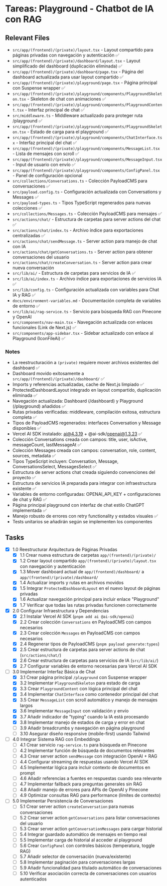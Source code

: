 # Tareas: Playground - Chatbot de IA con RAG

## Relevant Files

- `src/app/(frontend)/(private)/layout.tsx` - Layout compartido para páginas privadas con navegación y autenticación ✅
- `src/app/(frontend)/(private)/dashboard/layout.tsx` - Layout simplificado del dashboard (duplicación eliminada) ✅
- `src/app/(frontend)/(private)/dashboard/page.tsx` - Página del dashboard actualizada para usar layout compartido ✅
- `src/app/(frontend)/(private)/playground/page.tsx` - Página principal con Suspense wrapper ✅
- `src/app/(frontend)/(private)/playground/components/PlaygroundSkeleton.tsx` - Skeleton de chat con animaciones ✅
- `src/app/(frontend)/(private)/playground/components/PlaygroundContent.tsx` - Interfaz principal de chat ✅
- `src/middleware.ts` - Middleware actualizado para proteger ruta /playground ✅
- `src/app/(frontend)/(private)/playground/components/PlaygroundSkeleton.tsx` - Estado de carga para el playground ✅
- `src/app/(frontend)/(private)/playground/components/ChatInterface.tsx` - Interfaz principal del chat ✅
- `src/app/(frontend)/(private)/playground/components/MessageList.tsx` - Lista de mensajes con scroll ✅
- `src/app/(frontend)/(private)/playground/components/MessageInput.tsx` - Input de usuario con envío ✅
- `src/app/(frontend)/(private)/playground/components/ConfigPanel.tsx` - Panel de configuración opcional
- `src/collections/Conversations.ts` - Colección PayloadCMS para conversaciones ✅
- `src/payload.config.ts` - Configuración actualizada con Conversations y Messages ✅
- `src/payload-types.ts` - Tipos TypeScript regenerados para nuevas colecciones ✅
- `src/collections/Messages.ts` - Colección PayloadCMS para mensajes ✅
- `src/actions/chat/` - Estructura de carpetas para server actions del chat ✅
- `src/actions/chat/index.ts` - Archivo índice para exportaciones centralizadas ✅
- `src/actions/chat/sendMessage.ts` - Server action para manejo de chat con IA
- `src/actions/chat/getConversations.ts` - Server action para obtener conversaciones del usuario
- `src/actions/chat/createConversation.ts` - Server action para crear nueva conversación
- `src/lib/ai/` - Estructura de carpetas para servicios de IA ✅
- `src/lib/ai/index.ts` - Archivo índice para exportaciones de servicios IA ✅
- `src/lib/config.ts` - Configuración actualizada con variables para Chat IA y RAG ✅
- `docs/environment-variables.md` - Documentación completa de variables de entorno ✅
- `src/lib/ai/rag-service.ts` - Servicio para búsqueda RAG con Pinecone y OpenAI
- `src/components/nav-main.tsx` - Navegación actualizada con enlaces funcionales (Link de Next.js) ✅
- `src/components/app-sidebar.tsx` - Sidebar actualizado con enlace al Playground (IconFileAi) ✅

### Notes

- La reestructuración a `(private)` requiere mover archivos existentes del dashboard ✅
- Dashboard movido exitosamente a `src/app/(frontend)/(private)/dashboard/` ✅
- Imports y referencias actualizadas, cache de Next.js limpiado ✅
- ProtectedDashboardLayout integrado en layout compartido, duplicación eliminada ✅
- Navegación actualizada: Dashboard (/dashboard) y Playground (/playground) añadidos ✅
- Rutas privadas verificadas: middleware, compilación exitosa, estructura completa ✅
- Tipos de PayloadCMS regenerados: interfaces Conversation y Message disponibles ✅
- Vercel AI SDK instalado: ai@4.3.19 + @ai-sdk/openai@1.3.23 ✅
- Colección Conversations creada con campos: title, user, isActive, messageCount, lastMessageAt ✅
- Colección Messages creada con campos: conversation, role, content, sources, metadata ✅
- Tipos TypeScript incluyen: Conversation, Message, ConversationsSelect, MessagesSelect ✅
- Estructura de server actions chat creada siguiendo convenciones del proyecto ✅
- Estructura de servicios IA preparada para integrar con infraestructura existente ✅
- Variables de entorno configuradas: OPENAI_API_KEY + configuraciones de chat y RAG ✅
- Página principal playground con interfaz de chat estilo ChatGPT implementada ✅
- Manejo robusto de errores con retry functionality y estados visuales ✅
- Tests unitarios se añadirán según se implementen los componentes

## Tasks

- [x] 1.0 Reestructurar Arquitectura de Páginas Privadas
  - [x] 1.1 Crear nueva estructura de carpetas `app/(frontend)/(private)/`
  - [x] 1.2 Crear layout compartido `app/(frontend)/(private)/layout.tsx` con navegación y autenticación
  - [x] 1.3 Mover dashboard actual de `app/(frontend)/dashboard/` a `app/(frontend)/(private)/dashboard/`
  - [x] 1.4 Actualizar imports y rutas en archivos movidos
  - [x] 1.5 Integrar `ProtectedDashboardLayout` en el nuevo layout de páginas privadas
  - [x] 1.6 Actualizar navegación principal para incluir enlace "Playground"
  - [x] 1.7 Verificar que todas las rutas privadas funcionen correctamente

- [x] 2.0 Configurar Infraestructura y Dependencias
  - [x] 2.1 Instalar Vercel AI SDK (`pnpm add ai @ai-sdk/openai`)
  - [x] 2.2 Crear colección `Conversations` en PayloadCMS con campos necesarios
  - [x] 2.3 Crear colección `Messages` en PayloadCMS con campos necesarios
  - [x] 2.4 Regenerar tipos de PayloadCMS (`pnpm payload generate:types`)
  - [x] 2.5 Crear estructura de carpetas para server actions de chat (`src/actions/chat/`)
  - [x] 2.6 Crear estructura de carpetas para servicios de IA (`src/lib/ai/`)
  - [x] 2.7 Configurar variables de entorno necesarias para Vercel AI SDK

- [ ] 3.0 Implementar Interfaz Básica de Chat
  - [x] 3.1 Crear página principal `/playground` con Suspense wrapper
  - [x] 3.2 Implementar `PlaygroundSkeleton` para estado de carga
  - [x] 3.3 Crear `PlaygroundContent` con lógica principal del chat
  - [x] 3.4 Implementar `ChatInterface` como contenedor principal del chat
  - [x] 3.5 Crear `MessageList` con scroll automático y manejo de mensajes largos
  - [x] 3.6 Implementar `MessageInput` con validación y envío
  - [x] 3.7 Añadir indicador de "typing" cuando la IA está procesando
  - [x] 3.8 Implementar manejo de estados de carga y error en chat
  - [ ] 3.9 Añadir breadcrumbs y navegación en página playground
  - [ ] 3.10 Asegurar diseño responsive (mobile-first) usando Tailwind

- [ ] 4.0 Integrar Sistema RAG con Embeddings
  - [ ] 4.1 Crear servicio `rag-service.ts` para búsqueda en Pinecone
  - [ ] 4.2 Implementar función de búsqueda de documentos relevantes
  - [ ] 4.3 Crear server action `sendMessage` con integración OpenAI + RAG
  - [ ] 4.4 Configurar streaming de respuestas usando Vercel AI SDK
  - [ ] 4.5 Implementar lógica para incluir contexto de documentos en prompt
  - [ ] 4.6 Añadir referencias a fuentes en respuestas cuando sea relevante
  - [ ] 4.7 Implementar fallback para preguntas generales sin RAG
  - [ ] 4.8 Añadir manejo de errores para APIs de OpenAI y Pinecone
  - [ ] 4.9 Optimizar consultas RAG para performance (límites de contexto)

- [ ] 5.0 Implementar Persistencia de Conversaciones
  - [ ] 5.1 Crear server action `createConversation` para nuevas conversaciones
  - [ ] 5.2 Crear server action `getConversations` para listar conversaciones del usuario
  - [ ] 5.3 Crear server action `getConversationMessages` para cargar historial
  - [ ] 5.4 Integrar guardado automático de mensajes en tiempo real
  - [ ] 5.5 Implementar carga de historial al acceder al playground
  - [ ] 5.6 Crear `ConfigPanel` con controles básicos (temperatura, toggle RAG)
  - [ ] 5.7 Añadir selector de conversación (nueva/existente)
  - [ ] 5.8 Implementar paginación para conversaciones largas
  - [ ] 5.9 Añadir funcionalidad para titulado automático de conversaciones
  - [ ] 5.10 Verificar asociación correcta de conversaciones con usuarios autenticados 